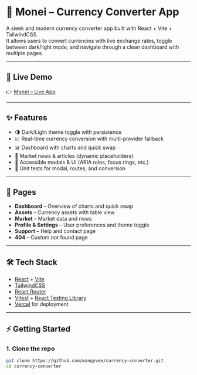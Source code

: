 # 💱 Monei – Currency Converter App

A sleek and modern currency converter app built with React + Vite + TailwindCSS.  
It allows users to convert currencies with live exchange rates, toggle between dark/light mode, and navigate through a clean dashboard with multiple pages.

---

## 🚀 Live Demo  
👉 [Monei – Live App](https://currency-converter-xgyj.vercel.app)

---

## ✨ Features
- 🌗 Dark/Light theme toggle with persistence  
- 💹 Real-time currency conversion with multi-provider fallback  
- 📊 Dashboard with charts and quick swap  
- 📰 Market news & articles (dynamic placeholders)  
- 📑 Accessible modals & UI (ARIA roles, focus rings, etc.)  
- 🧪 Unit tests for modal, routes, and conversion  

---

## 📂 Pages
- **Dashboard** – Overview of charts and quick swap  
- **Assets** – Currency assets with table view  
- **Market** – Market data and news  
- **Profile & Settings** – User preferences and theme toggle  
- **Support** – Help and contact page  
- **404** – Custom not found page  

---

## 🛠️ Tech Stack
- [React](https://react.dev/) + [Vite](https://vitejs.dev/)  
- [TailwindCSS](https://tailwindcss.com/)  
- [React Router](https://reactrouter.com/)  
- [Vitest](https://vitest.dev/) + [React Testing Library](https://testing-library.com/docs/react-testing-library/intro/)  
- [Vercel](https://vercel.com/) for deployment  

---

## ⚡ Getting Started

### 1. Clone the repo
```bash
git clone https://github.com/mangyvee/currency-converter.git
cd currency-converter
